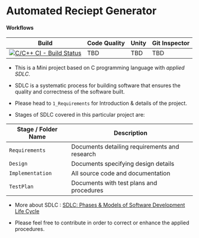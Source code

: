 # Automated Reciept Generator

#### Workflows

| Build | Code Quality | Unity | Git Inspector |
|-----|-----|-----|-----|
| [![C/C++ CI - Build Status](https://github.com/Sankalp256183/MiniProject_C_PBL/actions/workflows/c_build.yml/badge.svg)](https://github.com/Sankalp256183/MiniProject_C_PBL/actions/workflows/c_build.yml) | TBD | TBD | TBD |

* This is a Mini project based on C programming language with *applied SDLC*.

* SDLC is a systematic process for building software that ensures the quality and correctness of the software built.

* Please head to `1_Requirements` for Introduction & details of the project.

* Stages of SDLC covered in this particular project are:

 | Stage / Folder Name   | Description   |
 |-----|-----|
 | `Requirements` | Documents detailing requirements and research |
 | `Design` | Documents specifying design details |
 | `Implementation` | All source code and documentation |
 | `TestPlan` | Documents with test plans and procedures |


* More about SDLC : [SDLC: Phases & Models of Software Development Life Cycle](https://www.guru99.com/software-development-life-cycle-tutorial.html)

* Please feel free to contribute in order to correct or enhance the applied procedures.
  
